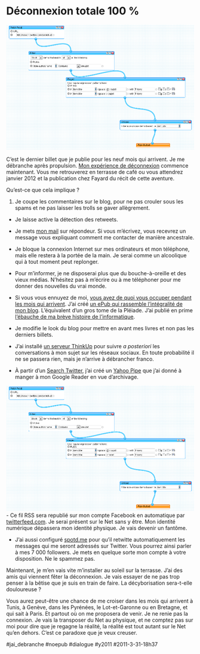 # Déconnexion totale 100 %

![](_i/pipe.png)

C’est le dernier billet que je publie pour les neuf mois qui arrivent. Je me débranche après propulsion. [Mon expérience de déconnexion](je-ferme-mon-blog.md) commence maintenant. Vous me retrouverez en terrasse de café ou vous attendrez janvier 2012 et la publication chez Fayard du récit de cette aventure.

Qu’est-ce que cela implique ?

1. Je coupe les commentaires sur le blog, pour ne pas crouler sous les spams et ne pas laisser les trolls se gaver allègrement.

- Je laisse active la détection des retweets.

- Je mets [mon mail](http://blog.tcrouzet.com/informations/#mail) sur répondeur. Si vous m’écrivez, vous recevrez un message vous expliquant comment me contacter de manière ancestrale.

- Je bloque la connexion Internet sur mes ordinateurs et mon téléphone, mais elle restera à la portée de la main. Je serai comme un alcoolique qui à tout moment peut replonger.

- Pour m’informer, je ne disposerai plus que du bouche-à-oreille et des vieux médias. N’hésitez pas à m’écrire ou à me téléphoner pour me donner des nouvelles du vrai monde.

- Si vous vous ennuyez de moi, [vous avez de quoi vous occuper pendant les mois qui arrivent](../../page/bibliographie). J’ai créé [un ePub qui rassemble l’intégralité de mon blog](../../books/les-annees-blog.md). L’équivalent d’un gros tome de la Pléiade. J’ai publié en prime [l’ébauche de ma brève histoire de l’informatique](../../page/une-breve-histoire-de-linformatique).

- Je modifie le look du blog pour mettre en avant mes livres et non pas les derniers billets.

- J’ai installé [un serveur ThinkUp](../../page/thinkup) pour suivre *a posteriori* les conversations à mon sujet sur les réseaux sociaux. En toute probabilité il ne se passera rien, mais je n’arrive à débrancher franco.

- À partir d’un [Search Twitter](http://search.twitter.com/search.atom?q=crouzet), j’ai créé un [Yahoo Pipe](http://pipes.yahoo.com/pipes/pipe.info?_id=bc53bead3dd9ee16abd42b203249958f) que j’ai donné à manger à mon Google Reader en vue d’archivage.  

![](_i/pipe.png)- Ce fil RSS sera republié sur mon compte Facebook en automatique par [twitterfeed.com](http://twitterfeed.com). Je serai présent sur le Net sans y être. Mon identité numérique dépassera mon identité physique. Je vais devenir un fantôme.

- J’ai aussi configuré [spotd.me](http://spotd.me) pour qu’il retwitte automatiquement les messages qui me seront adressés sur Twitter. Vous pourrez ainsi parler à mes 7 000 followers. Je mets en quelque sorte mon compte à votre disposition. Ne le spammez pas.

Maintenant, je m’en vais vite m’installer au soleil sur la terrasse. J’ai des amis qui viennent fêter la déconnexion. Je vais essayer de ne pas trop penser à la bêtise que je suis en train de faire. La décyborisation sera-t-elle douloureuse ?

Vous aurez peut-être une chance de me croiser dans les mois qui arrivent à Tunis, à Genève, dans les Pyrénées, le Lot-et-Garonne ou en Bretagne, et qui sait à Paris. Et partout où on me proposera de venir. Je ne renie pas la connexion. Je vais la transposer du Net au physique, et ne comptez pas sur moi pour dire que je regagne la réalité, la réalité est tout autant sur le Net qu’en dehors. C’est ce paradoxe que je veux creuser.

#jai_debranche #noepub #dialogue #y2011 #2011-3-31-18h37
